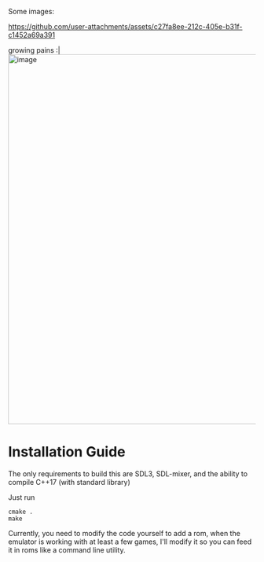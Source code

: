 Some images:

https://github.com/user-attachments/assets/c27fa8ee-212c-405e-b31f-c1452a69a391

growing pains :|
<img width="752" alt="image" src="https://github.com/user-attachments/assets/d98fe28b-0d0e-414b-a6a9-6d18887bf367" />



Installation Guide
==============

The only requirements to build this are SDL3, SDL-mixer, and the ability to compile C++17 (with standard library)

Just run 

```
cmake .
make
```

Currently, you need to modify the code yourself to add a rom, when the emulator is working with at least a few games, I'll modify it so you can feed it in roms like a command line utility.
